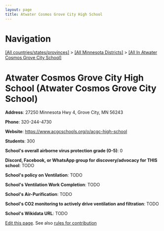 ```yaml
---
layout: page
title: Atwater Cosmos Grove City High School
---
```

# Navigation

[[All countries/states/provinces]](../../..) > [[All Minnesota Districts]](../..) > [[All In Atwater Cosmos Grove City School]](..)

# Atwater Cosmos Grove City High School (Atwater Cosmos Grove City School)

**Address**: 27250 Minnesota Hwy 4, Grove City, MN 56243

**Phone**: 320-244-4730

**Website**: <https://www.acgcschools.org/o/acgc-high-school>

**Students**: 300

**School's overall airborne virus protection grade (0-5)**: 0

**Discord, Facebook, or WhatsApp group for discovery/advocacy for THIS school**: TODO

**School's policy on Ventilation**: TODO

**School's Ventilation Work Completion**: TODO

**School's Air-Purification**: TODO

**School's CO2 monitoring to actively drive ventilation and filtration**: TODO

**School's Wikidata URL**: TODO


[Edit this page](https://github.com/ventilate-schools/MN/edit/main/./Atwater_Cosmos_Grove_City_School/Atwater_Cosmos_Grove_City_High_School.md). See also [rules for contribution](../../../contribution-rules/)